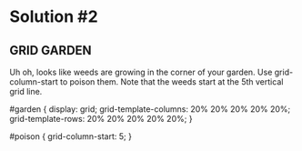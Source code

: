 
# Solution #2

## GRID GARDEN

Uh oh, looks like weeds are growing in the corner of your garden. Use grid-column-start to poison them. Note that the weeds start at the 5th vertical grid line.

#garden {
  display: grid;
  grid-template-columns: 20% 20% 20% 20% 20%;
  grid-template-rows: 20% 20% 20% 20% 20%;
}

#poison {
  grid-column-start: 5;
}